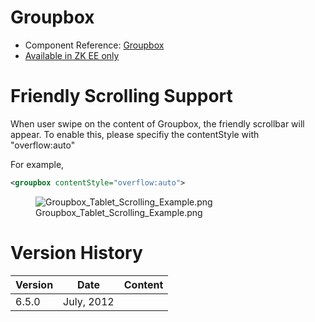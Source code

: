 

# Groupbox

- Component Reference:
  [Groupbox](ZK_Component_Reference/Containers/Groupbox)
- [Available in ZK EE only](http://www.zkoss.org/product/edition.dsp)

# Friendly Scrolling Support

When user swipe on the content of Groupbox, the friendly scrollbar will
appear. To enable this, please specifiy the contentStyle with
"overflow:auto"

For example,

``` xml
<groupbox contentStyle="overflow:auto">
```

<figure>
<img src="Groupbox_Tablet_Scrolling_Example.png"
title="Groupbox_Tablet_Scrolling_Example.png" />
<figcaption>Groupbox_Tablet_Scrolling_Example.png</figcaption>
</figure>

# Version History

| Version | Date       | Content |
|---------|------------|---------|
| 6.5.0   | July, 2012 |         |


